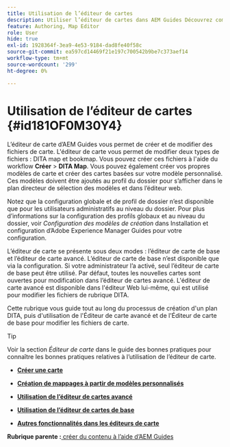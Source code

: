 ```yaml
---
title: Utilisation de l’éditeur de cartes
description: Utiliser l’éditeur de cartes dans AEM Guides Découvrez comment créer et modifier un fichier de carte dans l’éditeur de cartes d’AEM.
feature: Authoring, Map Editor
role: User
hide: true
exl-id: 1928364f-3ea9-4e53-9184-dad8fe40f58c
source-git-commit: ea597cd14469f21e197c700542b9be7c373aef14
workflow-type: tm+mt
source-wordcount: '299'
ht-degree: 0%

---
```


# Utilisation de l’éditeur de cartes {#id181OF0M30Y4}

L’éditeur de carte d’AEM Guides vous permet de créer et de modifier des fichiers de carte. L&#39;éditeur de carte vous permet de modifier deux types de fichiers : DITA map et bookmap. Vous pouvez créer ces fichiers à l&#39;aide du workflow **Créer** \> **DITA Map**. Vous pouvez également créer vos propres modèles de carte et créer des cartes basées sur votre modèle personnalisé. Ces modèles doivent être ajoutés au profil du dossier pour s’afficher dans le plan directeur de sélection des modèles et dans l’éditeur web.

Notez que la configuration globale et de profil de dossier n’est disponible que pour les utilisateurs administratifs au niveau du dossier. Pour plus d’informations sur la configuration des profils globaux et au niveau du dossier, voir *Configuration des modèles de création* dans Installation et configuration d’Adobe Experience Manager Guides pour votre configuration.

L’éditeur de carte se présente sous deux modes : l’éditeur de carte de base et l’éditeur de carte avancé. L’éditeur de carte de base n’est disponible que via la configuration. Si votre administrateur l’a activé, seul l’éditeur de carte de base peut être utilisé. Par défaut, toutes les nouvelles cartes sont ouvertes pour modification dans l’éditeur de cartes avancé. L&#39;éditeur de carte avancé est disponible dans l&#39;éditeur Web lui-même, qui est utilisé pour modifier les fichiers de rubrique DITA.

Cette rubrique vous guide tout au long du processus de création d&#39;un plan DITA, puis d&#39;utilisation de l&#39;Éditeur de carte avancé et de l&#39;Éditeur de carte de base pour modifier les fichiers de carte.

>[!TIP]
>
> Voir la section *Éditeur de carte* dans le guide des bonnes pratiques pour connaître les bonnes pratiques relatives à l’utilisation de l’éditeur de carte.

- **[Créer une carte](map-editor-create-map.md)**

- **[Création de mappages à partir de modèles personnalisés](create-maps-customized-templates.md)**

- **[Utilisation de l’éditeur de cartes avancé](map-editor-advanced-map-editor.md)**

- **[Utilisation de l’éditeur de cartes de base](map-editor-basic-map-editor.md)**

- **[Autres fonctionnalités dans les éditeurs de carte](map-editor-other-features.md)**


**Rubrique parente :**[ créer du contenu à l’aide d’AEM Guides](authoring-content-xml-doc.md)
